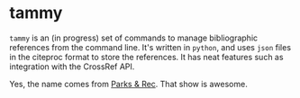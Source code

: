 tammy
=====

`tammy` is an (in progress) set of commands to manage bibliographic references
from the command line. It's written in `python`, and uses `json` files in
the citeproc format to store the references. It has neat features such as
integration with the CrossRef API.

Yes, the name comes from [Parks & Rec][pr]. That show is awesome.

[pr]: http://www.imdb.com/title/tt1266020/

